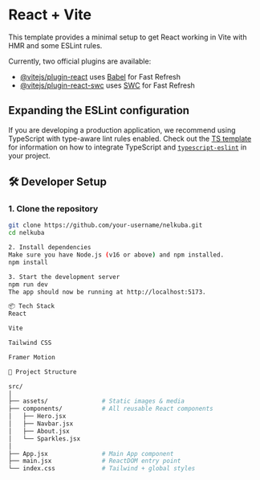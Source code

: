 # React + Vite

This template provides a minimal setup to get React working in Vite with HMR and some ESLint rules.

Currently, two official plugins are available:

- [@vitejs/plugin-react](https://github.com/vitejs/vite-plugin-react/blob/main/packages/plugin-react) uses [Babel](https://babeljs.io/) for Fast Refresh
- [@vitejs/plugin-react-swc](https://github.com/vitejs/vite-plugin-react/blob/main/packages/plugin-react-swc) uses [SWC](https://swc.rs/) for Fast Refresh

## Expanding the ESLint configuration

If you are developing a production application, we recommend using TypeScript with type-aware lint rules enabled. Check out the [TS template](https://github.com/vitejs/vite/tree/main/packages/create-vite/template-react-ts) for information on how to integrate TypeScript and [`typescript-eslint`](https://typescript-eslint.io) in your project.


## 🛠️ Developer Setup

### 1. **Clone the repository**

```bash
git clone https://github.com/your-username/nelkuba.git
cd nelkuba

2. Install dependencies
Make sure you have Node.js (v16 or above) and npm installed.
npm install

3. Start the development server
npm run dev
The app should now be running at http://localhost:5173.

📦 Tech Stack
React

Vite

Tailwind CSS

Framer Motion

📁 Project Structure

src/
│
├── assets/               # Static images & media
├── components/           # All reusable React components
│   ├── Hero.jsx
│   ├── Navbar.jsx
│   ├── About.jsx
│   └── Sparkles.jsx
│
├── App.jsx               # Main App component
├── main.jsx              # ReactDOM entry point
└── index.css             # Tailwind + global styles
